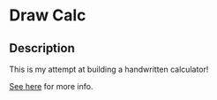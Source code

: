Draw Calc
=========

## Description
This is my attempt at building a handwritten calculator!

[See here](http://www.devankuleindiren.com/Projects/draw_calc.php) for more info.
